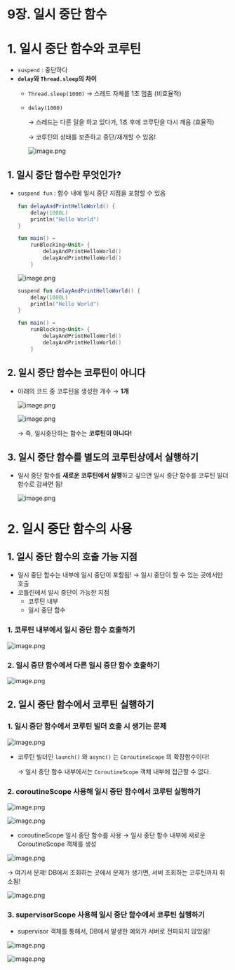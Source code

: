 # 9장. 일시 중단 함수
# 1. 일시 중단 함수와 코루틴

- `suspend` : 중단하다
- **`delay`와 `Thread.sleep`의 차이**
    - `Thread.sleep(1000)` → 스레드 자체를 1초 멈춤 (비효율적)
    - `delay(1000)`
        
        → 스레드는 다른 일을 하고 있다가, 1초 후에 코루틴을 다시 깨움 (효율적) 
        
        → 코루틴의 상태를 보존하고 중단/재개할 수 있음!
        
        ![image.png](attachment:092c3d28-6926-4324-b515-60125342471a:image.png)
        

## 1. 일시 중단 함수란 무엇인가?

- `suspend fun` : 함수 내에 일시 중단 지점을 포함할 수 있음
    
    ```kotlin
    fun delayAndPrintHelloWorld() {
        delay(1000L)
        println("Hello World")
    }
    
    fun main() =
        runBlocking<Unit> {
            delayAndPrintHelloWorld()
            delayAndPrintHelloWorld()
        }
    ```
    
    ![image.png](attachment:648261f4-78ae-4008-a82f-86795b430bc3:image.png)
    
    ```kotlin
    suspend fun delayAndPrintHelloWorld() {
        delay(1000L)
        println("Hello World")
    }
    
    fun main() =
        runBlocking<Unit> {
            delayAndPrintHelloWorld()
            delayAndPrintHelloWorld()
        }
    ```
    

## 2. 일시 중단 함수는 코루틴이 아니다

- 아래의 코드 중 코루틴을 생성한 개수 → **1개**
    
    ![image.png](attachment:72196043-f1bf-4fec-9674-e416013b104a:image.png)
    
    ![image.png](attachment:b972a335-d882-4663-9481-0c4ae3dfad17:image.png)
    
    → 즉, 일시중단하는 함수는 **코루틴이 아니다!**
    

## 3. 일시 중단 함수를 별도의 코루틴상에서 실행하기

- 일시 중단 함수를 **새로운 코루틴에서 실행**하고 싶으면 일시 중단 함수를 코루틴 빌더 함수로 감싸면 됨!
    
    ![image.png](attachment:0456c16b-1980-4d94-b54c-f3be654dc30b:image.png)
    

# 2. 일시 중단 함수의 사용

## 1. 일시 중단 함수의 호출 가능 지점

- 일시 중단 함수는 내부에 일시 중단이 포함됨! → 일시 중단이 할 수 있는 곳에서만 호출
- 코틀린에서 일시 중단이 가능한 지점
    - 코루틴 내부
    - 일시 중단 함수

### 1. 코루틴 내부에서 일시 중단 함수 호출하기

![image.png](attachment:2990ab5b-4dbb-4779-9d15-57938b049e9a:image.png)

### 2. 일시 중단 함수에서 다른 일시 중단 함수 호출하기

![image.png](attachment:f60b06e4-7fa9-4203-98a7-9a12eefbe243:image.png)

## 2. 일시 중단 함수에서 코루틴 실행하기

### 1. 일시 중단 함수에서 코루틴 빌더 호출 시 생기는 문제

![image.png](attachment:4b5db644-0633-4478-84f8-f2b8cd7bed88:image.png)

- 코루틴 빌더인 `launch()` 와 `async()` 는 `CoroutineScope` 의 확장함수이다!
    
    → 일시 중단 함수 내부에서는 `CoroutineScope` 객체 내부에 접근할 수 없다.
    

### 2. coroutineScope 사용해 일시 중단 함수에서 코루틴 실행하기

![image.png](attachment:48c9bda4-1f4f-42d3-ab0b-5db26c26d057:image.png)

![image.png](attachment:c28c3f62-9ff6-4891-aa6c-91caf8b0bc7d:image.png)

- coroutineScope 일시 중단 함수를 사용 → 일시 중단 함수 내부에 새로운 CoroutineScope 객체를 생성

![image.png](attachment:878e8d1e-7d42-4246-8abe-5656951cd4d6:image.png)

→ 여기서 문제! DB에서 조회하는 곳에서 문제가 생기면, 서버 조회하는 코루틴까지 취소됨!

![image.png](attachment:36073af0-89ed-4f9b-886f-51a9a28aa6e3:image.png)

### 3. supervisorScope 사용해 일시 중단 함수에서 코루틴 실행하기

- supervisor 객체를 통해서, DB에서 발생한 예외가 서버로 전파되지 않았음!

![image.png](attachment:0332a48c-dacc-4db7-aac0-8962dab34893:image.png)

![image.png](attachment:de7c5702-0787-4347-8715-20bc736763de:image.png)
